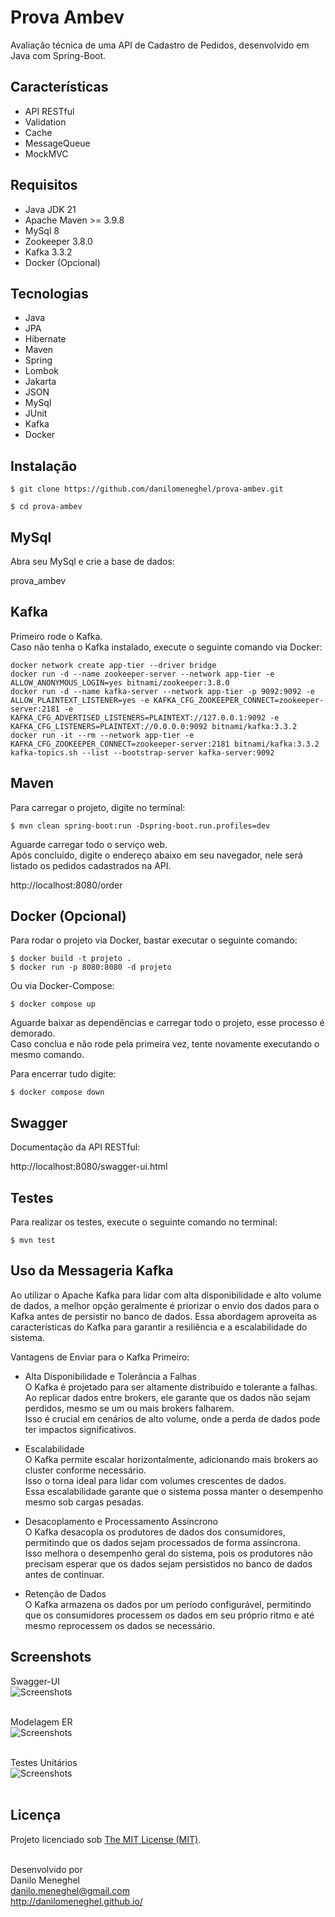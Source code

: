 # Prova Ambev

Avaliação técnica de uma API de Cadastro de Pedidos, desenvolvido em Java com Spring-Boot.


## Características

- API RESTful
- Validation
- Cache
- MessageQueue
- MockMVC


## Requisitos

- Java JDK 21
- Apache Maven >= 3.9.8
- MySql 8
- Zookeeper 3.8.0
- Kafka 3.3.2
- Docker (Opcional)


## Tecnologias

- Java
- JPA
- Hibernate
- Maven
- Spring
- Lombok
- Jakarta
- JSON
- MySql
- JUnit
- Kafka
- Docker


## Instalação

```
$ git clone https://github.com/danilomeneghel/prova-ambev.git

$ cd prova-ambev
```


## MySql

Abra seu MySql e crie a base de dados:

prova_ambev


## Kafka

Primeiro rode o Kafka.<br>
Caso não tenha o Kafka instalado, execute o seguinte comando via Docker:

```
docker network create app-tier --driver bridge
docker run -d --name zookeeper-server --network app-tier -e ALLOW_ANONYMOUS_LOGIN=yes bitnami/zookeeper:3.8.0
docker run -d --name kafka-server --network app-tier -p 9092:9092 -e ALLOW_PLAINTEXT_LISTENER=yes -e KAFKA_CFG_ZOOKEEPER_CONNECT=zookeeper-server:2181 -e KAFKA_CFG_ADVERTISED_LISTENERS=PLAINTEXT://127.0.0.1:9092 -e KAFKA_CFG_LISTENERS=PLAINTEXT://0.0.0.0:9092 bitnami/kafka:3.3.2
docker run -it --rm --network app-tier -e KAFKA_CFG_ZOOKEEPER_CONNECT=zookeeper-server:2181 bitnami/kafka:3.3.2 kafka-topics.sh --list --bootstrap-server kafka-server:9092
```


## Maven

Para carregar o projeto, digite no terminal:

```
$ mvn clean spring-boot:run -Dspring-boot.run.profiles=dev
```

Aguarde carregar todo o serviço web. <br>
Após concluído, digite o endereço abaixo em seu navegador, nele será listado os pedidos
cadastrados na API. <br>

http://localhost:8080/order


## Docker (Opcional)

Para rodar o projeto via Docker, bastar executar o seguinte comando:

```
$ docker build -t projeto .
$ docker run -p 8080:8080 -d projeto
```

Ou via Docker-Compose:

```
$ docker compose up
```

Aguarde baixar as dependências e carregar todo o projeto, esse processo é demorado. <br>
Caso conclua e não rode pela primeira vez, tente novamente executando o mesmo comando. <br>

Para encerrar tudo digite:

```
$ docker compose down
```


## Swagger

Documentação da API RESTful:

http://localhost:8080/swagger-ui.html


## Testes

Para realizar os testes, execute o seguinte comando no terminal:

```
$ mvn test
```


## Uso da Messageria Kafka

Ao utilizar o Apache Kafka para lidar com alta disponibilidade e alto volume de dados, a melhor opção geralmente é priorizar o envio dos dados para o Kafka antes de persistir no banco de dados. Essa abordagem aproveita as características do Kafka para garantir a resiliência e a escalabilidade do sistema.<br> 

Vantagens de Enviar para o Kafka Primeiro:<br> 

- Alta Disponibilidade e Tolerância a Falhas<br>
O Kafka é projetado para ser altamente distribuído e tolerante a falhas.<br> 
Ao replicar dados entre brokers, ele garante que os dados não sejam perdidos, mesmo se um ou mais brokers falharem.<br>
Isso é crucial em cenários de alto volume, onde a perda de dados pode ter impactos significativos.<br>

- Escalabilidade<br>
O Kafka permite escalar horizontalmente, adicionando mais brokers ao cluster conforme necessário.<br> 
Isso o torna ideal para lidar com volumes crescentes de dados.<br>
Essa escalabilidade garante que o sistema possa manter o desempenho mesmo sob cargas pesadas.<br>

- Desacoplamento e Processamento Assíncrono<br>
O Kafka desacopla os produtores de dados dos consumidores, permitindo que os dados sejam processados de forma assíncrona.<br>
Isso melhora o desempenho geral do sistema, pois os produtores não precisam esperar que os dados sejam persistidos no banco de dados antes de continuar.<br>

- Retenção de Dados<br>
O Kafka armazena os dados por um período configurável, permitindo que os consumidores processem os dados em seu próprio ritmo e até mesmo reprocessem os dados se necessário.


## Screenshots

Swagger-UI <br>
![Screenshots](screenshots/screenshot01.png) <br><br>

Modelagem ER <br>
![Screenshots](screenshots/screenshot02.png) <br><br>

Testes Unitários <br>
![Screenshots](screenshots/screenshot06.png) <br><br>


## Licença

Projeto licenciado sob <a href="LICENSE">The MIT License (MIT)</a>.<br><br>


Desenvolvido por<br>
Danilo Meneghel<br>
danilo.meneghel@gmail.com<br>
http://danilomeneghel.github.io/<br>
